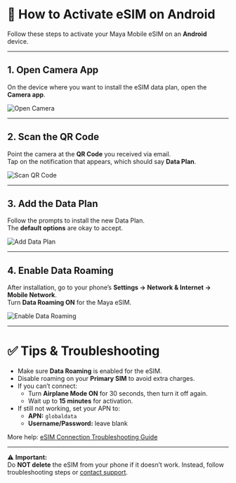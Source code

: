 # 📱 How to Activate eSIM on Android

Follow these steps to activate your Maya Mobile eSIM on an **Android** device.

---

## 1. Open Camera App
On the device where you want to install the eSIM data plan, open the **Camera app**.

![Open Camera](https://help.maya.net/hc/article_attachments/25011988025499)

---

## 2. Scan the QR Code
Point the camera at the **QR Code** you received via email.  
Tap on the notification that appears, which should say **Data Plan**.

![Scan QR Code](https://help.maya.net/hc/article_attachments/25012029571867)

---

## 3. Add the Data Plan
Follow the prompts to install the new Data Plan.  
The **default options** are okay to accept.

![Add Data Plan](https://help.maya.net/hc/article_attachments/25011988036123)

---

## 4. Enable Data Roaming
After installation, go to your phone’s **Settings → Network & Internet → Mobile Network**.  
Turn **Data Roaming ON** for the Maya eSIM.

![Enable Data Roaming](https://help.maya.net/hc/article_attachments/25011988154011)

---

# ✅ Tips & Troubleshooting

- Make sure **Data Roaming** is enabled for the eSIM.  
- Disable roaming on your **Primary SIM** to avoid extra charges.  
- If you can’t connect:
  - Turn **Airplane Mode ON** for 30 seconds, then turn it off again.
  - Wait up to **15 minutes** for activation.
- If still not working, set your APN to:
  - **APN:** `globaldata`
  - **Username/Password:** leave blank  

More help: [eSIM Connection Troubleshooting Guide](https://help.maya.net/hc/en-us/articles/4417602898843-eSIM-Connection-Troubleshooting-Guide)

---

⚠️ **Important:**  
Do **NOT delete** the eSIM from your phone if it doesn’t work. Instead, follow troubleshooting steps or [contact support](https://help.maya.net/hc/en-us).
